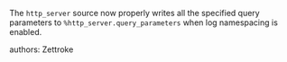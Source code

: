 The `http_server` source now properly writes all the specified query parameters to `%http_server.query_parameters` when log namespacing is enabled.

authors: Zettroke